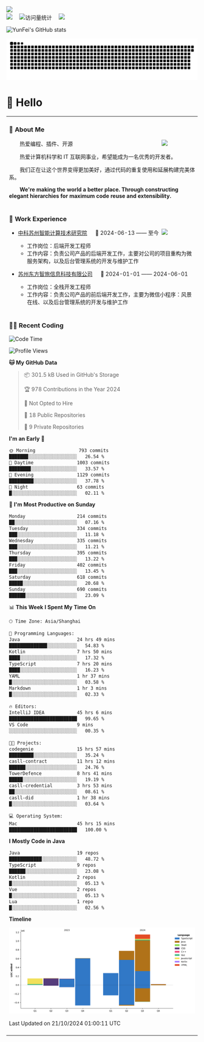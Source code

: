   <!-- dynamic typing effect 动态打字效果 -->
  <div>
    <a href="http://yunfei.plus">
      <img src="https://readme-typing-svg.demolab.com?font=Fira+Code&pause=1000&width=435&lines=console.log(%22Hello%2C%20World%22);祝您今天愉快!&center=true&size=27" />
    </a>
  </div>

  <div>
    <a href="http://yunfei.plus/"><img src="https://img.shields.io/badge/Website-博客-8c36db" /></a>&emsp;
    <!-- visitor -->
    <img src="https://komarev.com/ghpvc/?username=yunfeidog&label=Views&color=orange&style=flat" alt="访问量统计" />&emsp;
    <!-- wakatime -->    
    <a href="https://wakatime.com/@yunfeidog"><img src="https://wakatime.com/badge/user/42d0678c-368b-448b-9a77-5d21c5b55352.svg" /></a>
  </div>

![YunFei's GitHub stats](https://github-readme-stats.vercel.app/api?username=yunfeidog)

![snake](./dist/github-contribution-grid-snake.svg)

#  🙋 Hello

<table>


<tr><td>

### 🤺 About Me

<img align="right" width="88" src="https://cdn.jsdelivr.net/gh/yunfeidog/yunfeidog/assets/images/jobs.png" />

<p>&emsp;&emsp;热爱编程、插件、开源</p>
<p>&emsp;&emsp;热爱计算机科学和 IT 互联网事业，希望能成为一名优秀的开发者。</p>
<p>&emsp;&emsp;我们正在让这个世界变得更加美好，通过代码的重复使用和延展构建完美体系。</p>
<p>&emsp;&emsp;<strong>We're making the world a better place. Through constructing elegant hierarchies for maximum code reuse and extensibility.</strong></p>

</td></tr> 

<tr><td>

### 🏢 Work Experience

<img align="right" width="88" src="https://cdn.jsdelivr.net/gh/yunfeidog/yunfeidog/assets/images/yuanze.png" />

- [中科苏州智能计算技术研究院](http://iict.ac.cn/sy) &emsp; 📌 2024-06-13 —— 至今

  - 工作岗位：后端开发工程师
  - 工作内容：负责公司产品的后端开发工作，主要对公司的项目重构为微服务架构，以及后台管理系统的开发与维护工作

- [苏州东方智旅信息科技有限公司](http://www.leyoobao.com/) &emsp; 📌 2024-01-01 —— 2024-06-01

    - 工作岗位：全栈开发工程师
    - 工作内容：负责公司产品的前后端开发工作，主要为微信小程序：风景在线、以及后台管理系统的开发与维护工作


</td></tr>

<tr><td>

### 👩‍💻 Recent Coding
<!--START_SECTION:waka-->
![Code Time](http://img.shields.io/badge/Code%20Time-1%2C923%20hrs%2055%20mins-blue)

![Profile Views](http://img.shields.io/badge/Profile%20Views-18-blue)

**🐱 My GitHub Data** 

> 📦 301.5 kB Used in GitHub's Storage 
 > 
> 🏆 978 Contributions in the Year 2024
 > 
> 🚫 Not Opted to Hire
 > 
> 📜 18 Public Repositories 
 > 
> 🔑 9 Private Repositories 
 > 
**I'm an Early 🐤** 

```text
🌞 Morning                793 commits         ███████░░░░░░░░░░░░░░░░░░   26.54 % 
🌆 Daytime                1003 commits        ████████░░░░░░░░░░░░░░░░░   33.57 % 
🌃 Evening                1129 commits        █████████░░░░░░░░░░░░░░░░   37.78 % 
🌙 Night                  63 commits          █░░░░░░░░░░░░░░░░░░░░░░░░   02.11 % 
```
📅 **I'm Most Productive on Sunday** 

```text
Monday                   214 commits         ██░░░░░░░░░░░░░░░░░░░░░░░   07.16 % 
Tuesday                  334 commits         ███░░░░░░░░░░░░░░░░░░░░░░   11.18 % 
Wednesday                335 commits         ███░░░░░░░░░░░░░░░░░░░░░░   11.21 % 
Thursday                 395 commits         ███░░░░░░░░░░░░░░░░░░░░░░   13.22 % 
Friday                   402 commits         ███░░░░░░░░░░░░░░░░░░░░░░   13.45 % 
Saturday                 618 commits         █████░░░░░░░░░░░░░░░░░░░░   20.68 % 
Sunday                   690 commits         ██████░░░░░░░░░░░░░░░░░░░   23.09 % 
```


📊 **This Week I Spent My Time On** 

```text
🕑︎ Time Zone: Asia/Shanghai

💬 Programming Languages: 
Java                     24 hrs 49 mins      ██████████████░░░░░░░░░░░   54.83 % 
Kotlin                   7 hrs 50 mins       ████░░░░░░░░░░░░░░░░░░░░░   17.32 % 
TypeScript               7 hrs 20 mins       ████░░░░░░░░░░░░░░░░░░░░░   16.23 % 
YAML                     1 hr 37 mins        █░░░░░░░░░░░░░░░░░░░░░░░░   03.58 % 
Markdown                 1 hr 3 mins         █░░░░░░░░░░░░░░░░░░░░░░░░   02.33 % 

🔥 Editors: 
IntelliJ IDEA            45 hrs 6 mins       █████████████████████████   99.65 % 
VS Code                  9 mins              ░░░░░░░░░░░░░░░░░░░░░░░░░   00.35 % 

🐱‍💻 Projects: 
codegenie                15 hrs 57 mins      █████████░░░░░░░░░░░░░░░░   35.24 % 
casll-contract           11 hrs 12 mins      ██████░░░░░░░░░░░░░░░░░░░   24.76 % 
TowerDefence             8 hrs 41 mins       █████░░░░░░░░░░░░░░░░░░░░   19.19 % 
casll-credential         3 hrs 53 mins       ██░░░░░░░░░░░░░░░░░░░░░░░   08.61 % 
casll-did                1 hr 38 mins        █░░░░░░░░░░░░░░░░░░░░░░░░   03.64 % 

💻 Operating System: 
Mac                      45 hrs 15 mins      █████████████████████████   100.00 % 
```

**I Mostly Code in Java** 

```text
Java                     19 repos            ████████████░░░░░░░░░░░░░   48.72 % 
TypeScript               9 repos             ██████░░░░░░░░░░░░░░░░░░░   23.08 % 
Kotlin                   2 repos             █░░░░░░░░░░░░░░░░░░░░░░░░   05.13 % 
Vue                      2 repos             █░░░░░░░░░░░░░░░░░░░░░░░░   05.13 % 
Lua                      1 repo              █░░░░░░░░░░░░░░░░░░░░░░░░   02.56 % 
```



**Timeline**

![Lines of Code chart](https://raw.githubusercontent.com/yunfeidog/yunfeidog/main/assets/bar_graph.png)


 Last Updated on 21/10/2024 01:00:11 UTC
<!--END_SECTION:waka-->

</td></tr>




<tr><td>

